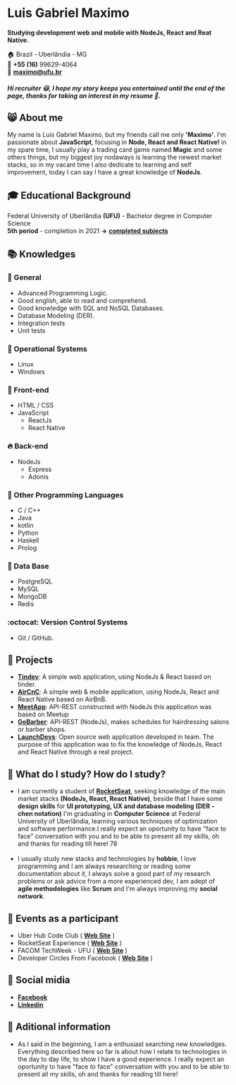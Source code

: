 # Luis Gabriel Maximo
**Studying development web and mobile with NodeJs, React and Reat Native.**

:house:    Brazil - Uberlândia - MG <br>
:iphone:   **+55 (16)** 99629-4064 <br>
:e-mail:  **maximo@ufu.br**

##### Hi recruiter :smiley:, I hope my story keeps you entertained until the end of the page, thanks for taking an interest in my resume :beginner:.

## :smile_cat: About me
My name is Luis Gabriel Maximo, but my friends call me only **'Maximo'**. I'm passionate about **JavaScript**, focusing in **Node, React and React Native!** in my spare time, I usually play a trading card game named **Magic** and some others things, but my biggest joy nodaways is learning the newest market stacks, so in my vacant time I also dedicate to learning and self improvement, today I can say I have a great knowledge of **NodeJs**.

## :mortar_board: Educational Background
Federal University of Uberlândia **(UFU)** - Bachelor degree in Computer Science <br>
**5th period** - completion in 2021 **->** [**completed subjects**](https://github.com/gabrielmaximo/UFU/blob/master/README.md)

## :books: Knowledges

### :pushpin: General
* Advanced Programming Logic.
* Good english, able to read and comprehend.
* Good knowledge with SQL and NoSQL Databases.
* Database Modeling (DER).
* Integration tests
* Unit tests

### :penguin: Operational Systems
* Linux
* Windows

### :ocean: Front-end
* HTML / CSS  
* JavaScript
    * ReactJs
    * React Native

### :fire: Back-end
* NodeJs
    * Express
    * Adonis

### :muscle: Other Programming Languages
* C / C++
* Java
* kotlin
* Python
* Haskell
* Prolog

### :floppy_disk: Data Base
* PostgreSQL
* MySQL
* MongoDB
* Redis

### :octocat: Version Control Systems
* Git / GitHub.

## :open_file_folder: Projects
* [**Tindev**](https://github.com/gabrielmaximo/Tindev): A simple web application, using NodeJs & React based on tinder.
* [**AirCnC**](https://github.com/gabrielmaximo/AirCnC): A simple web & mobile application, using NodeJs, React and React Native based on AirBnB.
* [**MeetApp**](https://github.com/gabrielmaximo/MeetApp): API-REST constructed with NodeJs this application was based on Meetup
* [**GoBarber**](https://github.com/gabrielmaximo/GoBarber): API-REST (NodeJs), makes schedules for hairdressing salons or barber shops.
* [**LaunchDevs**](https://github.com/adamdias/launchdevs): Open source web application developed in team. The purpose of this application was to fix the knowledge of NodeJs, React and React Native through a real project.

## :triangular_flag_on_post: What do I study? How do I study?
* I am currently a student of [**RocketSeat**](https://rocketseat.com.br/), seeking knowledge of the main market stacks **(NodeJs, React, React Native)**, beside that I have some **design skills** for **UI prototyping, UX and database modeling (DER - chen notation)** I'm graduating in **Computer Science** at Federal University of Uberlândia, learning various techniques of optimization and software performance.I really expect an oportunity to have "face to face" conversation with you and to be able to present all my skills, oh and thanks for reading till here! 
78
<br><br>
* I usually study new stacks and technologies by **hobbie**, I love programming and I am always researching or reading some documentation about it, I always solve a good part of my research problems or ask advice from a more experienced dev, I am adept of **agile methodologies** like **Scrum** and I'm always improving my **social network**.

## :movie_camera: Events as a participant
* Uber Hub Code Club ( [**Web Site**](http://uberhubcode.com.br/) )
* RocketSeat Experience ( [**Web Site**](https://rocketseat.com.br/experience) )
* FACOM TechWeek - UFU ( [**Web Site**](http://www.techweek.facom.ufu.br/) )
* Developer Circles From Facebook ( [**Web Site**](https://devcirclesuberlandia13.splashthat.com/?fbclid=IwAR3Jh0L5XglL5tIq_xKtFQX-ldVxoccRgJYYc6VErjjedCzq-CbYP6teCh0) )

## :speech_balloon: Social midia
*  [**Facebook**](https://www.facebook.com/luis.mxm)
*  [**Linkedin**](https://www.linkedin.com/in/luis-gabriel-maximo-b451a0165/)

## :bell: Aditional information
* As I said in the beginning, I am a enthusiast searching new knowledges. Everything described here so far is about how I relate to technologies in the day to day life, to show I have a good experience. I really expect an oportunity to have "face to face" conversation with you and to be able to present all my skills, oh and thanks for reading till here! 
<br><br>
